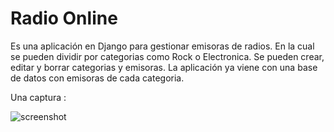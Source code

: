 # Radio Online

Es una aplicación en Django para gestionar emisoras de radios. En la cual se pueden dividir por categorias como Rock o Electronica.
Se pueden crear, editar y borrar categorias y emisoras. La aplicación ya viene con una base de datos con emisoras de cada categoria.

Una captura :

![screenshot](https://1.bp.blogspot.com/-nr-r5yfH4zM/XVmx1swyvuI/AAAAAAAAAlw/Ge5VMLqdsHkeKfXBtFNqUzj6g2rJiwnrACLcBGAs/s1600/17-8-2019%2B10.8.41%2B2.jpg
)
